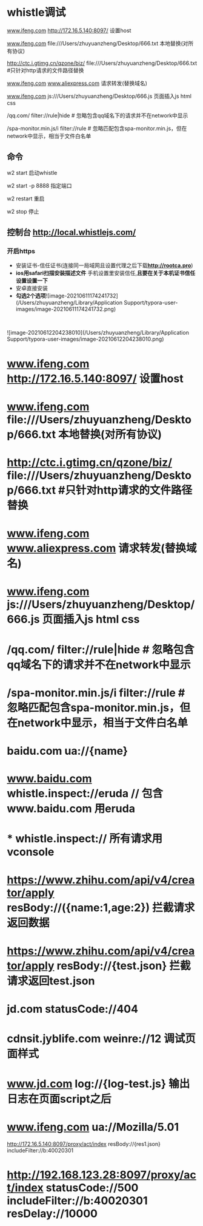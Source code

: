 # whistle调试

 www.ifeng.com http://172.16.5.140:8097/ 设置host

 www.ifeng.com file:///Users/zhuyuanzheng/Desktop/666.txt 本地替换(对所有协议)

 http://ctc.i.gtimg.cn/qzone/biz/ file:///Users/zhuyuanzheng/Desktop/666.txt   #只针对http请求的文件路径替换

 www.ifeng.com www.aliexpress.com   请求转发(替换域名)

 www.ifeng.com js:///Users/zhuyuanzheng/Desktop/666.js  页面插入js html css

 /qq.com/ filter://rule|hide    # 忽略包含qq域名下的请求并不在network中显示

/spa\-monitor\.min\.js/i filter://rule  # 忽略匹配包含spa-monitor.min.js，但在network中显示，相当于文件白名单



## 命令

w2 start   启动whistle

w2 start -p 8888  指定端口

w2 restart  重启

w2 stop 停止





## 控制台  http://local.whistlejs.com/



### 开启https

- 安装证书-信任证书(连接同一局域网且设置代理之后下载**http://rootca.pro**)
-  **ios用safari扫描安装描述文件** 手机设置里安装信任,**且要在关于本机证书信任设置设置一下**
- 安卓直接安装
- **勾选2个选项**![image-20210611174241732](/Users/zhuyuanzheng/Library/Application Support/typora-user-images/image-20210611174241732.png)

​     





![image-20210612204238010](/Users/zhuyuanzheng/Library/Application Support/typora-user-images/image-20210612204238010.png)

# www.ifeng.com http://172.16.5.140:8097/ 设置host
# www.ifeng.com file:///Users/zhuyuanzheng/Desktop/666.txt 本地替换(对所有协议)
# http://ctc.i.gtimg.cn/qzone/biz/ file:///Users/zhuyuanzheng/Desktop/666.txt   #只针对http请求的文件路径替换
# www.ifeng.com www.aliexpress.com   请求转发(替换域名)
# www.ifeng.com js:///Users/zhuyuanzheng/Desktop/666.js  页面插入js html css
# /qq.com/ filter://rule|hide    # 忽略包含qq域名下的请求并不在network中显示
# /spa\-monitor\.min\.js/i filter://rule  # 忽略匹配包含spa-monitor.min.js，但在network中显示，相当于文件白名单

# baidu.com ua://{name}
# www.baidu.com whistle.inspect://eruda  // 包含www.baidu.com 用eruda
# * whistle.inspect:// 所有请求用vconsole
# https://www.zhihu.com/api/v4/creator/apply resBody://({name:1,age:2}) 拦截请求返回数据
# https://www.zhihu.com/api/v4/creator/apply resBody://{test.json}   拦截请求返回test.json
# jd.com statusCode://404
# cdnsit.jyblife.com weinre://12  调试页面样式
# www.jd.com log://{log-test.js}   输出日志在页面script之后
# www.ifeng.com ua://Mozilla/5.01
http://172.16.5.140:8097/proxy/act/index resBody://{res1.json} includeFilter://b:40020301

# http://192.168.123.28:8097/proxy/act/index statusCode://500 includeFilter://b:40020301 resDelay://10000
